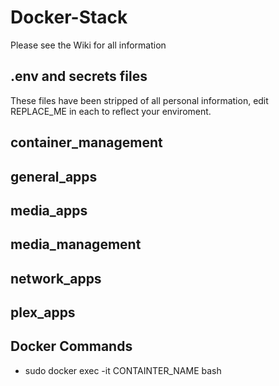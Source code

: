 # Docker-Stack

Please see the Wiki for all information

## .env and secrets files

These files have been stripped of all personal information, edit REPLACE_ME in each to reflect your enviroment.

## container_management

## general_apps

## media_apps

## media_management

## network_apps

## plex_apps

## Docker Commands

* sudo docker exec -it CONTAINTER_NAME bash
